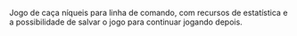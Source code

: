 Jogo de caça níqueis para linha de comando, com recursos de estatística e a possibilidade de salvar o jogo para continuar jogando depois.
